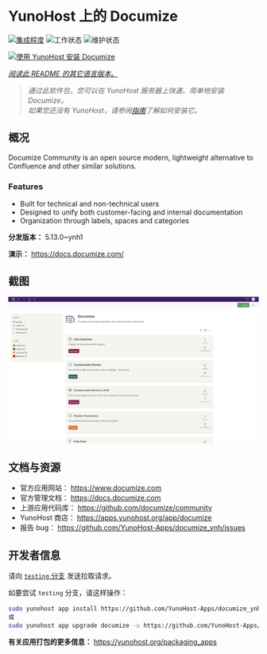 <!--
注意：此 README 由 <https://github.com/YunoHost/apps/tree/master/tools/readme_generator> 自动生成
请勿手动编辑。
-->

# YunoHost 上的 Documize

[![集成程度](https://apps.yunohost.org/badge/integration/documize)](https://ci-apps.yunohost.org/ci/apps/documize/)
![工作状态](https://apps.yunohost.org/badge/state/documize)
![维护状态](https://apps.yunohost.org/badge/maintained/documize)

[![使用 YunoHost 安装 Documize](https://install-app.yunohost.org/install-with-yunohost.svg)](https://install-app.yunohost.org/?app=documize)

*[阅读此 README 的其它语言版本。](./ALL_README.md)*

> *通过此软件包，您可以在 YunoHost 服务器上快速、简单地安装 Documize。*  
> *如果您还没有 YunoHost，请参阅[指南](https://yunohost.org/install)了解如何安装它。*

## 概况

Documize Community is an open source modern, lightweight alternative to Confluence and other similar solutions.

### Features

- Built for technical and non-technical users
- Designed to unify both customer-facing and internal documentation
- Organization through labels, spaces and categories

**分发版本：** 5.13.0~ynh1

**演示：** <https://docs.documize.com/>

## 截图

![Documize 的截图](./doc/screenshots/screenshot.png)

## 文档与资源

- 官方应用网站： <https://www.documize.com>
- 官方管理文档： <https://docs.documize.com>
- 上游应用代码库： <https://github.com/documize/community>
- YunoHost 商店： <https://apps.yunohost.org/app/documize>
- 报告 bug： <https://github.com/YunoHost-Apps/documize_ynh/issues>

## 开发者信息

请向 [`testing` 分支](https://github.com/YunoHost-Apps/documize_ynh/tree/testing) 发送拉取请求。

如要尝试 `testing` 分支，请这样操作：

```bash
sudo yunohost app install https://github.com/YunoHost-Apps/documize_ynh/tree/testing --debug
或
sudo yunohost app upgrade documize -u https://github.com/YunoHost-Apps/documize_ynh/tree/testing --debug
```

**有关应用打包的更多信息：** <https://yunohost.org/packaging_apps>
